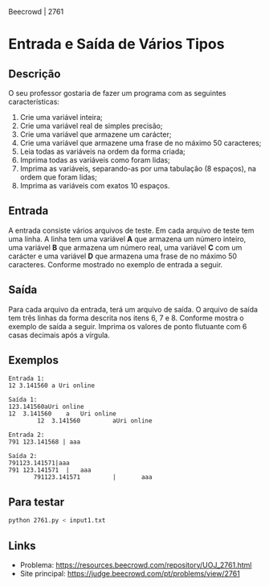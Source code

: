 Beecrowd | 2761

# Entrada e Saída de Vários Tipos

## Descrição

O seu professor gostaria de fazer um programa com as seguintes características:
1. Crie uma variável inteira;
2. Crie uma variável real de simples precisão;
3. Crie uma variável que armazene um carácter;
4. Crie uma variável que armazene uma frase de no máximo 50 caracteres;
5. Leia todas as variáveis na ordem da forma criada;
6. Imprima todas as variáveis como foram lidas;
7. Imprima as variáveis, separando-as por uma tabulação (8 espaços), na ordem que foram lidas;
8. Imprima as variáveis com exatos 10 espaços.

## Entrada

A entrada consiste vários arquivos de teste. Em cada arquivo de teste tem uma linha. A linha tem uma variável **A** que armazena um número inteiro, uma variável **B** que armazena um número real, uma variável **C** com um carácter e uma variável **D** que armazena uma frase de no máximo 50 caracteres. Conforme mostrado no exemplo de entrada a seguir.

## Saída

Para cada arquivo da entrada, terá um arquivo de saída. O arquivo de saída tem três linhas da forma descrita nos itens 6, 7 e 8. Conforme mostra o exemplo de saída a seguir. Imprima os valores de ponto flutuante com 6 casas decimais após a vírgula.

## Exemplos

```
Entrada 1:
12 3.141560 a Uri online

Saída 1:
123.141560aUri online
12	3.141560	a	Uri online
        12  3.141560         aUri online

Entrada 2:
791 123.141568 | aaa

Saída 2:
791123.141571|aaa
791	123.141571	|	aaa
       791123.141571         |       aaa

```

## Para testar

```bash
python 2761.py < input1.txt
```

## Links

- Problema: https://resources.beecrowd.com/repository/UOJ_2761.html
- Site principal: https://judge.beecrowd.com/pt/problems/view/2761
